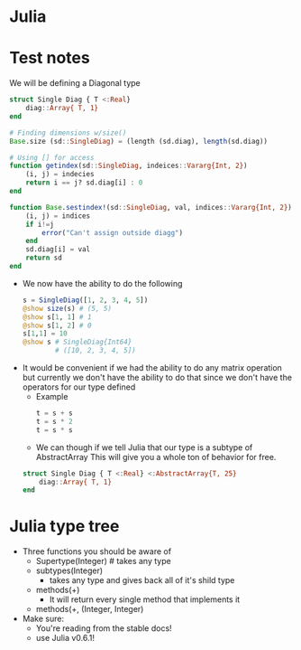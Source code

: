 # Julia
# Test notes

We will be defining a Diagonal type

```julia
struct Single Diag { T <:Real}
    diag::Array{ T, 1}
end

# Finding dimensions w/size()
Base.size (sd::SingleDiag) = (length (sd.diag), length(sd.diag))

# Using [] for access
function getindex(sd::SingleDiag, indeices::Vararg{Int, 2})
    (i, j) = indecies
    return i == j? sd.diag[i] : 0
end

function Base.sestindex!(sd::SingleDiag, val, indices::Vararg{Int, 2})
    (i, j) = indices
    if i!=j
        error("Can't assign outside diagg")
    end
    sd.diag[i] = val
    return sd
end
```
- We now have the ability to do the following
    ```Julia
    s = SingleDiag([1, 2, 3, 4, 5])
    @show size(s) # (5, 5)
    @show s[1, 1] # 1
    @show s[1, 2] # 0
    s[1,1] = 10
    @show s # SingleDiag{Int64}
            # ([10, 2, 3, 4, 5])
    ```
- It would be convenient if we had the ability to do any matrix operation but
currently we don't have the ability to do that since we don't have the
operators for our type defined
    - Example
        ```Julia
        t = s + s
        t = s * 2
        t = s * s
        ```
    - We can though if we tell Julia that our type is a subtype of AbstractArray
    This will give you a whole ton of behavior for free.
    ```julia
    struct Single Diag { T <:Real} <:AbstractArray{T, 25}
        diag::Array{ T, 1}
    end
    ```

# Julia type tree
- Three functions you should be aware of
    - Supertype(Integer) # takes any type
    - subtypes(Integer)
        - takes any type and gives back all of it's shild type
    - methods(+)
        - It will return every single method that implements it
    - methods(+, (Integer, Integer)
- Make sure:
    - You're reading from the stable docs!
    - use Julia v0.6.1!
